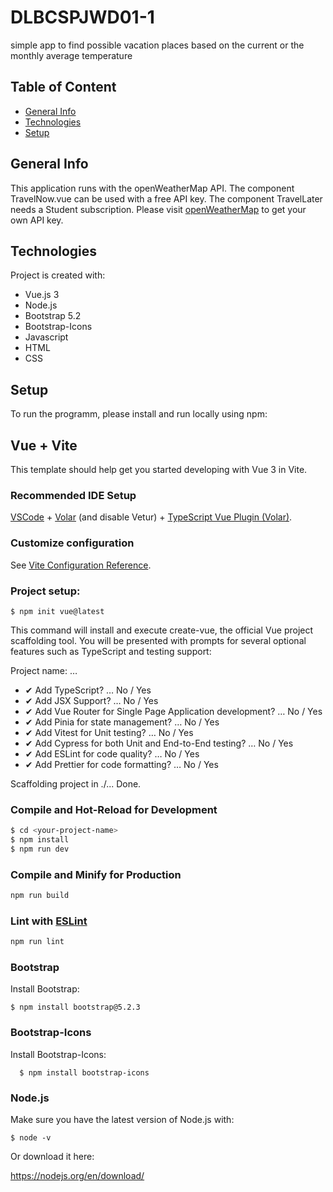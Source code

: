 # DLBCSPJWD01-1
simple app to find possible vacation places based on the current or the monthly average temperature

## Table of Content
* [General Info](#general-info)
* [Technologies](#technologies)
* [Setup](#setup)

## General Info
This application runs with the openWeatherMap API.
The component TravelNow.vue can be used with a free API key.
The component TravelLater needs a Student subscription.
Please visit [openWeatherMap](https://openweathermap.org/api) to get your own API key.

## Technologies
Project is created with:
* Vue.js 3
* Node.js
* Bootstrap 5.2
* Bootstrap-Icons
* Javascript
* HTML
* CSS

## Setup
To run the programm, please install and run locally using npm:

## Vue + Vite

This template should help get you started developing with Vue 3 in Vite.

### Recommended IDE Setup

[VSCode](https://code.visualstudio.com/) + [Volar](https://marketplace.visualstudio.com/items?itemName=Vue.volar) (and disable Vetur) + [TypeScript Vue Plugin (Volar)](https://marketplace.visualstudio.com/items?itemName=Vue.vscode-typescript-vue-plugin).

### Customize configuration

See [Vite Configuration Reference](https://vitejs.dev/config/).

### Project setup:
```
$ npm init vue@latest
```

This command will install and execute create-vue, the official Vue project scaffolding tool. You will be presented with prompts for several optional features such as TypeScript and testing support:

Project name: … <your-project-name>
* ✔ Add TypeScript? … No / Yes
* ✔ Add JSX Support? … No / Yes
* ✔ Add Vue Router for Single Page Application development? … No / Yes
* ✔ Add Pinia for state management? … No / Yes
* ✔ Add Vitest for Unit testing? … No / Yes
* ✔ Add Cypress for both Unit and End-to-End testing? … No / Yes
* ✔ Add ESLint for code quality? … No / Yes
* ✔ Add Prettier for code formatting? … No / Yes

Scaffolding project in ./<your-project-name>...
Done.
  
### Compile and Hot-Reload for Development
  
  ```sh
$ cd <your-project-name>
$ npm install
$ npm run dev
  ```
  
### Compile and Minify for Production

```sh
npm run build
```

### Lint with [ESLint](https://eslint.org/)

```sh
npm run lint
```

### Bootstrap
Install Bootstrap:
  ```
  $ npm install bootstrap@5.2.3
  ```
### Bootstrap-Icons
Install Bootstrap-Icons:

```
  $ npm install bootstrap-icons
```
 
### Node.js
Make sure you have the latest version of Node.js with:
  ```
  $ node -v
  ```
  
Or download it here:

https://nodejs.org/en/download/





